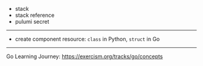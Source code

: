 - stack
- stack reference
- pulumi secret

---
- create component resource: `class` in Python, `struct` in Go


---
Go Learning Journey: https://exercism.org/tracks/go/concepts
